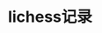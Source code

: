 ---
title: lichess记录
categories: 兴趣爱好
tags: chess
cover: https://s1.ax1x.com/2023/03/02/ppFEcvR.jpg
---